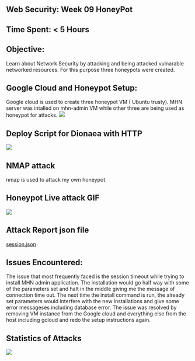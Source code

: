 ## Web Security: Week 09 HoneyPot

## Time Spent: < 5 Hours

## Objective:
   Learn about Network Security by attacking and being attacked vulnarable networked resources. For this purpose three honeypots were created.

## Google Cloud and Honeypot Setup:
   Google cloud is used to create three honeypot VM ( Ubuntu trusty). MHN server was intalled on mhn-admin VM while other three are being used as honeypot for attacks.
   ![](https://github.com/ahamedbashir/WebSecurityCodepath/blob/master/Week09/Honeypot_VM.gif)
 
## Deploy Script for Dionaea with HTTP
![](https://github.com/ahamedbashir/WebSecurityCodepath/blob/master/Week09/deployScript.gif)
  
## NMAP attack
   nmap is used to attack my own honeypot.
  
## Honeypot Live attack GIF
![](https://github.com/ahamedbashir/WebSecurityCodepath/blob/master/Week09/week9.gif)

## Attack Report json file
   [session.json](https://github.com/ahamedbashir/WebSecurityCodepath/blob/master/Week09/session.json)

## Issues Encountered:
   The issue that most frequently faced is the session timeout while trying to install MHN admin application. The installation would go half way with some of the parameters set and halt in the middle giving me the message of connection time out. The next time the install command is run, the already set parameters would interfere with the new installations and give some error messageses including database error. The issue was resolved by removing VM instance from the Google cloud and everything else from the host including gcloud and redo the setup instructions again.
    
## Statistics of Attacks
![](https://github.com/ahamedbashir/WebSecurityCodepath/blob/master/Week09/attack%20summery.png)
